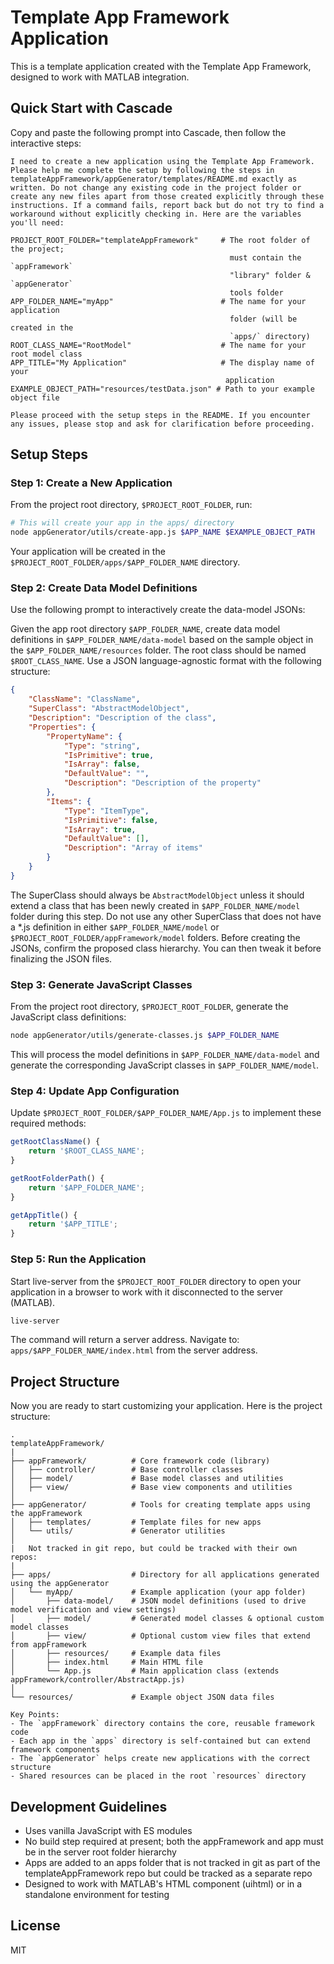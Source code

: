 # Template App Framework Application

This is a template application created with the Template App Framework, designed to work with MATLAB integration.

## Quick Start with Cascade

Copy and paste the following prompt into Cascade, then follow the interactive steps:

```
I need to create a new application using the Template App Framework. Please help me complete the setup by following the steps in templateAppFramework/appGenerator/templates/README.md exactly as written. Do not change any existing code in the project folder or create any new files apart from those created explicitly through these instructions. If a command fails, report back but do not try to find a workaround without explicitly checking in. Here are the variables you'll need:

PROJECT_ROOT_FOLDER="templateAppFramework"     # The root folder of the project;
                                                 must contain the `appFramework`
                                                 "library" folder & `appGenerator`
                                                 tools folder
APP_FOLDER_NAME="myApp"                        # The name for your application
                                                 folder (will be created in the
                                                 `apps/` directory)
ROOT_CLASS_NAME="RootModel"                    # The name for your root model class
APP_TITLE="My Application"                     # The display name of your
                                                application
EXAMPLE_OBJECT_PATH="resources/testData.json" # Path to your example object file

Please proceed with the setup steps in the README. If you encounter any issues, please stop and ask for clarification before proceeding.
```

## Setup Steps

### Step 1: Create a New Application
From the project root directory, `$PROJECT_ROOT_FOLDER`, run:

```bash
# This will create your app in the apps/ directory
node appGenerator/utils/create-app.js $APP_NAME $EXAMPLE_OBJECT_PATH
```

Your application will be created in the `$PROJECT_ROOT_FOLDER/apps/$APP_FOLDER_NAME` directory.

### Step 2: Create Data Model Definitions
Use the following prompt to interactively create the data-model JSONs:

Given the app root directory `$APP_FOLDER_NAME`, create data model definitions in `$APP_FOLDER_NAME/data-model` based on the sample object in the `$APP_FOLDER_NAME/resources` folder. The root class should be named `$ROOT_CLASS_NAME`. Use a JSON language-agnostic format with the following structure:

```json
{
    "ClassName": "ClassName",
    "SuperClass": "AbstractModelObject",
    "Description": "Description of the class",
    "Properties": {
        "PropertyName": {
            "Type": "string",
            "IsPrimitive": true,
            "IsArray": false,
            "DefaultValue": "",
            "Description": "Description of the property"
        },
        "Items": {
            "Type": "ItemType",
            "IsPrimitive": false,
            "IsArray": true,
            "DefaultValue": [],
            "Description": "Array of items"
        }
    }
}
```

The SuperClass should always be `AbstractModelObject` unless it should extend a class that has been newly created in `$APP_FOLDER_NAME/model` folder during this step. Do not use any other SuperClass that does not have a *.js definition in either `$APP_FOLDER_NAME/model` or `$PROJECT_ROOT_FOLDER/appFramework/model` folders. Before creating the JSONs, confirm the proposed class hierarchy. You can then tweak it before finalizing the JSON files.

### Step 3: Generate JavaScript Classes
From the project root directory, `$PROJECT_ROOT_FOLDER`, generate the JavaScript class definitions:

```bash
node appGenerator/utils/generate-classes.js $APP_FOLDER_NAME
```

This will process the model definitions in `$APP_FOLDER_NAME/data-model` and generate the corresponding JavaScript classes in `$APP_FOLDER_NAME/model`.

### Step 4: Update App Configuration
Update `$PROJECT_ROOT_FOLDER/$APP_FOLDER_NAME/App.js` to implement these required methods:

```javascript
getRootClassName() {
    return '$ROOT_CLASS_NAME';
}

getRootFolderPath() {
    return '$APP_FOLDER_NAME';
}

getAppTitle() {
    return '$APP_TITLE';
}
```

### Step 5: Run the Application
Start live-server from the `$PROJECT_ROOT_FOLDER` directory to open your application in a browser to work with it disconnected to the server (MATLAB).

```bash
live-server
```

The command will return a server address. Navigate to: `apps/$APP_FOLDER_NAME/index.html` from the server address.

## Project Structure
Now you are ready to start customizing your application. Here is the project structure:
```
.
templateAppFramework/
|
├── appFramework/          # Core framework code (library)
│   ├── controller/        # Base controller classes
│   ├── model/             # Base model classes and utilities
│   ├── view/              # Base view components and utilities
│
├── appGenerator/          # Tools for creating template apps using the appFramework
│   ├── templates/         # Template files for new apps
│   └── utils/             # Generator utilities
│
|   Not tracked in git repo, but could be tracked with their own repos:
|
├── apps/                  # Directory for all applications generated using the appGenerator
│   └── myApp/             # Example application (your app folder)
│       ├── data-model/    # JSON model definitions (used to drive model verification and view settings)
│       ├── model/         # Generated model classes & optional custom model classes
│       ├── view/          # Optional custom view files that extend from appFramework
│       ├── resources/     # Example data files
│       ├── index.html     # Main HTML file
│       └── App.js         # Main application class (extends appFramework/controller/AbstractApp.js)
│
└── resources/             # Example object JSON data files

Key Points:
- The `appFramework` directory contains the core, reusable framework code
- Each app in the `apps` directory is self-contained but can extend framework components
- The `appGenerator` helps create new applications with the correct structure
- Shared resources can be placed in the root `resources` directory
```

## Development Guidelines

- Uses vanilla JavaScript with ES modules
- No build step required at present; both the appFramework and app must be in the server root folder hierarchy
- Apps are added to an apps folder that is not tracked in git as part of the templateAppFramework repo but could be tracked as a separate repo
- Designed to work with MATLAB's HTML component (uihtml) or in a standalone environment for testing

## License

MIT
